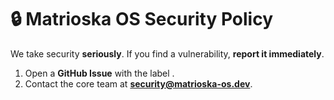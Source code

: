 # 🔒 Matrioska OS Security Policy

We take security **seriously**. If you find a vulnerability, **report it immediately**.

1. Open a **GitHub Issue** with the label .
2. Contact the core team at **security@matrioska-os.dev**.
